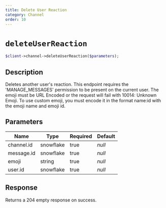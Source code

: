 ```yaml
---
title: Delete User Reaction
category: Channel
order: 10
---
```


# `deleteUserReaction`

```php
$client->channel->deleteUserReaction($parameters);
```

## Description

Deletes another user&#039;s reaction. This endpoint requires the &#039;MANAGE_MESSAGES&#039; permission to be present on the current user. 
The emoji must be URL Encoded or the request will fail with 10014: Unknown Emoji. To use custom emoji, you must encode it in the format name:id with the emoji name and emoji id.

## Parameters


Name | Type | Required | Default
--- | --- | --- | ---
channel.id | snowflake | true | *null*
message.id | snowflake | true | *null*
emoji | string | true | *null*
user.id | snowflake | true | *null*

## Response

Returns a 204 empty response on success.

